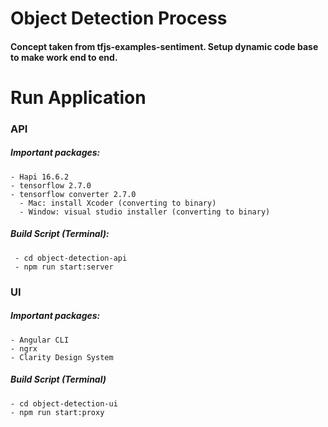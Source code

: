 # Object Detection Process
#### Concept taken from tfjs-examples-sentiment. Setup dynamic code base to make work end to end.

# Run Application
### API
  ##### Important packages:
    - Hapi 16.6.2
    - tensorflow 2.7.0
    - tensorflow converter 2.7.0
      - Mac: install Xcoder (converting to binary)
      - Window: visual studio installer (converting to binary)
      
  ##### Build Script (Terminal):
     - cd object-detection-api
     - npm run start:server

### UI
  ##### Important packages:
    - Angular CLI
    - ngrx
    - Clarity Design System
  ##### Build Script (Terminal)
    - cd object-detection-ui
    - npm run start:proxy
